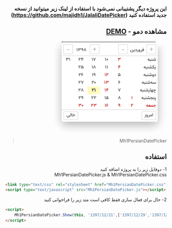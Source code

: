 ﻿<div dir="rtl">

### این پروژه دیگر پشتیبانی نمی‌شود با استفاده از لینک زیر میتوانید از نسخه جدید استفاده کنید (https://github.com/majidh1/JalaliDatePicker) 
	
## مشاهده دمو - [DEMO](http://projects.radoo.ir/Mh1PersianDatePicker/)
![image](demo/demo.png)

> Mh1PersianDatePicker

## استفاده
 1- دوفایل زیر را به پروژه اضافه کنید
 <br>
 Mh1PersianDatePicker.js & Mh1PersianDatePicker.css
<div dir="ltr">

```html
<link type="text/css" rel="stylesheet" href="Mh1PersianDatePicker.css" />
<script type="text/javascript" src="Mh1PersianDatePicker.js"></script>
```

</div>
2- حال برای فعال سازی فقط کافی است متد زیر را فراخوانی کنید
<div dir="ltr">

```html
<script>
	Mh1PersianDatePicker.Show(this, '1397/12/21',['1397/12/29','1397/12/28']); //parameter1: input, parameter2: today, parameter3: holidays
</script>
```
</div>
</div>
